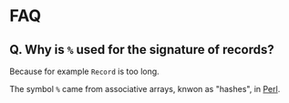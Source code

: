 FAQ
===

Q. Why is `%` used for the signature of records?
------------------------------------------------

Because for example `Record` is too long.

The symbol `%` came from associative arrays, knwon as "hashes", in [Perl][perl hashes].

[perl hashes]: https://perldoc.perl.org/perldata#Variable-names
